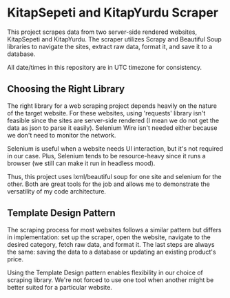 # KitapSepeti and KitapYurdu Scraper

This project scrapes data from two server-side rendered websites, KitapSepeti and KitapYurdu. The scraper utilizes
Scrapy and Beautiful Soup libraries to navigate the sites, extract raw data, format it, and save it to a database.

All date/times in this repository are in UTC timezone for consistency.

## Choosing the Right Library

The right library for a web scraping project depends heavily on the nature of the target website. For these websites,
using 'requests' library isn't feasible since the sites are server-side rendered (I mean we do not get the data as json
to parse it easily). Selenium Wire isn't needed either
because we don't need to monitor the network.

Selenium is useful when a website needs UI interaction, but it's not required in our case. Plus, Selenium tends to be
resource-heavy since it runs a browser (we still can make it run in headless mood).

Thus, this project uses lxml/beautiful soup for one site and selenium for the other. Both are great tools for the job
and
allows me to demonstrate the versatility of my code architecture.

## Template Design Pattern

The scraping process for most websites follows a similar pattern but differs in implementation: set up the scraper, open
the website, navigate to the desired category, fetch raw data, and format it. The last steps are always the same: saving
the data to a database or updating an existing product's price.

Using the Template Design pattern enables flexibility in our choice of scraping library. We're not forced to use one
tool when another might be better suited for a particular website.



